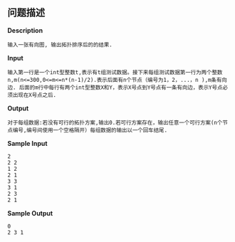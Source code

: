 ## 问题描述

**Description**

```
输入一张有向图, 输出拓扑排序后的的结果.
```

**Input**

```
输入第一行是一个int型整数t,表示有t组测试数据。接下来每组测试数据第一行为两个整数n,m(n<=300,0<=m<=n*(n-1)/2).表示后面有n个节点（编号为1，2，...，n ),m条有向边. 后面的m行中每行有两个int型整数X和Y，表示X号点到Y号点有一条有向边，表示Y号点必须出现在X号点之后.
```

**Output**

```
对于每组数据:若没有可行的拓扑方案,输出0.若可行方案存在，输出任意一个可行方案(n个节点编号,编号间使用一个空格隔开）每组数据的输出以一个回车结尾.
```

**Sample Input**

```
2
2 2
1 2
2 1
3 3
3 1
2 3
2 1
```

**Sample Output**

```
0
2 3 1
```